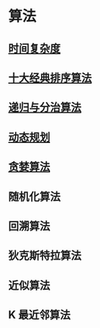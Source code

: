 # 算法

## [时间复杂度](./md/01.md)

## [十大经典排序算法](./md/02.md)

## [递归与分治算法](./md/05.md)

## [动态规划](./md/06.md)

## [贪婪算法](./md/04.md)

## 随机化算法

## 回溯算法

## 狄克斯特拉算法

## 近似算法

## K 最近邻算法
